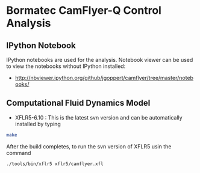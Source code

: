 # Bormatec CamFlyer-Q Control Analysis


## IPython Notebook

IPython notebooks are used for the analysis.
Notebook viewer can be used to view the notebooks
without IPython installed:

* http://nbviewer.ipython.org/github/jgoppert/camflyer/tree/master/notebooks/


## Computational Fluid Dynamics Model

* XFLR5-6.10 : This is the latest svn version and can be automatically installed by typing
```bash
make
```

After the build completes, to run the svn version of XFLR5 usin the command
```bash
./tools/bin/xflr5 xflr5/camflyer.xfl
```
